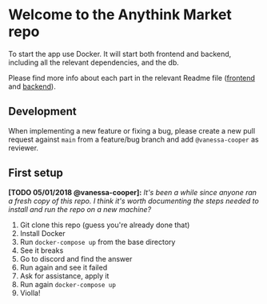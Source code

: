 # Welcome to the Anythink Market repo

To start the app use Docker. It will start both frontend and backend, including all the relevant dependencies, and the db.

Please find more info about each part in the relevant Readme file ([frontend](frontend/readme.md) and [backend](backend/README.md)).

## Development

When implementing a new feature or fixing a bug, please create a new pull request against `main` from a feature/bug branch and add `@vanessa-cooper` as reviewer.

## First setup

**[TODO 05/01/2018 @vanessa-cooper]:** _It's been a while since anyone ran a fresh copy of this repo. I think it's worth documenting the steps needed to install and run the repo on a new machine?_
1. Git clone this repo (guess you're already done that)
2. Install Docker
3. Run ```docker-compose up``` from the base directory
4. See it breaks
5. Go to discord and find the answer
6. Run again and see it failed
7. Ask for assistance, apply it
8. Run again ```docker-compose up``` 
9. Violla!